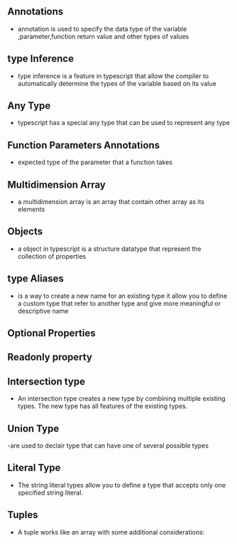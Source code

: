## Annotations

- annotation is used to specify the data type of the variable ,parameter,function return value and other types of values

## type Inference

- type inference is a feature in typescript that allow the compiler to automatically determine the types of the variable based on its value

## Any Type

- typescript has a special any type that can be used to represent any type

## Function Parameters Annotations

- expected type of the parameter that a function takes

## Multidimension Array

- a multidimension array is an array that contain other array as its elements

## Objects

- a object in typescript is a structure datatype that represent the collection of properties

## type Aliases

- is a way to create a new name for an existing type it allow you to define a custom type that refer to another type and give more
  meaningful or descriptive name

## Optional Properties

## Readonly property

## Intersection type

- An intersection type creates a new type by combining multiple existing types. The new type has all features of the existing types.

## Union Type

-are used to declair type that can have one of several possible types

## Literal Type

- The string literal types allow you to define a type that accepts only one specified string literal.

## Tuples

- A tuple works like an array with some additional considerations:
